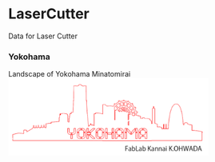 LaserCutter
===============

Data for Laser Cutter

### Yokohama
Landscape of Yokohama Minatomirai <br>
<img src="https://raw.githubusercontent.com/ohwada/LaserCutter/master/yokohama/yokohama.png" width="400" />

